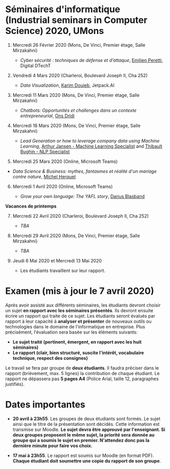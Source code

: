 # Séminaires d'informatique (Industrial seminars in Computer Science) 2020, UMons

<!--- A l'issue de ces séminaires, les étudiants seront en mesure de comprendre différents concepts/outils émergents dans le domaine informatique au sens large ainsi que l'importance qu'il faut accorder aux activités de veille technologique. -->


1.	Mercredi 26 Février 2020 (Mons, De Vinci, Premier étage, Salle Mirzakahni)

	* 	*Cyber sécurité : techniques de défense et d’attaque*, [Emilien Peretti](https://www.linkedin.com/in/emilienperetti/?originalSubdomain=be), Digital DTechT

2.  Vendredi 4 Mars 2020 (Charleroi, Boulevard Joseph II, Cha 252)


	* *Data Visualization*, [Karim Douieb](https://www.linkedin.com/in/karim-douieb/?originalSubdomain=be), Jetpack.AI

3.	Mercredi 11 Mars 2020 (Mons, De Vinci, Premier étage, Salle Mirzakahni)
	* *Chatbots: Opportunités et challenges dans un contexte entrepreneurial*, [Ons Dridi](https://www.cetic.be/Ons-Dridi?lang=fr)

4.	Mercredi 18 Mars 2020 (Mons, De Vinci, Premier étage, Salle Mirzakahni)

	* *Lead Generation or how to leverage company data using Machine Learning*, [Arthur Jansen - Machine Learning Specialist](https://www.linkedin.com/in/arthur-jansen) and [Thibault Bughin - NLP Specialist](https://www.linkedin.com/in/thibaultbughin/)

5.	Mercredi 25 Mars 2020 (Online, Microsoft Teams)

* *Data Science & Business: mythes, fantasmes et réalité d'un mariage contre nature*, [Michel Herquet](https://www.linkedin.com/in/michelherquet/?originalSubdomain=be)


6.	Mercredi 1 Avril 2020 (Online, Microsoft Teams)

	* *Grow your own language: The YAFL story*, [Darius Blasband](https://www.dariusblasband.com/)

**Vacances de printemps**

7.	Mercredi 22 Avril 2020 (Charleroi, Boulevard Joseph II, Cha 252)

	* *TBA*

8.	Mercredi 29 Avril 2020 (Mons, De Vinci, Premier étage, Salle Mirzakahni)

	* *TBA*

9. 	Jeudi 6 Mai 2020 et Mercredi 13 Mai 2020

	* Les étudiants travaillent sur leur rapport.


# Examen (**mis à jour le 7 avril 2020**)

Après avoir assisté aux différents séminaires, les étudiants devront choisir un sujet **en rapport avec les séminaires présentés**. Ils devront ensuite écrire un rapport qui traite de ce sujet. Les étudiants seront évalués par rapport à leur capacité à **analyser et présenter** de nouveaux outils ou technologies dans le domaine de l'informatique en entreprise. Plus précisément, l'évaluation sera basée sur les éléments suivants:

* **Le sujet traité (pertinent, émergent, en rapport avec les huit séminaires)**
* **Le rapport (clair, bien structuré, suscite l'intérêt, vocabulaire technique, respect des consignes)**

Le travail se fera par groupe de **deux étudiants**. Il faudra préciser dans le rapport (brièvement, max. 5 lignes) la contribution de chaque étudiant. Le rapport ne dépassera pas **5 pages A4** (Police Arial, taille 12, paragraphes justifiés).



# Dates importantes

- **20 avril à 23h55**. Les groupes de deux étudiants sont formés. Le sujet ainsi que le titre de la présentation sont décidés. Cette information est transmise sur Moodle. **Le sujet devra être approuvé par l'enseignant. Si deux groupes proposent le même sujet, la priorité sera donnée au groupe qui a soumis le sujet en premier. N'attendez donc pas la dernière minute pour faire vos choix.**


- **17 mai à 23h55**. Le rapport est soumis sur Moodle (en format PDF). **Chaque étudiant doit soumettre une copie du rapport de son groupe**.

